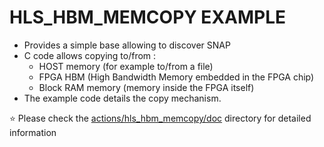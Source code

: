 # HLS_HBM_MEMCOPY EXAMPLE

* Provides a simple base allowing to discover SNAP
* C code allows copying to/from :
  * HOST memory (for example to/from a file)
  * FPGA HBM (High Bandwidth Memory embedded in the FPGA chip) 
  * Block RAM memory (memory inside the FPGA itself)
* The example code details the copy mechanism.

:star: Please check the [actions/hls_hbm_memcopy/doc](./doc/) directory for detailed information

